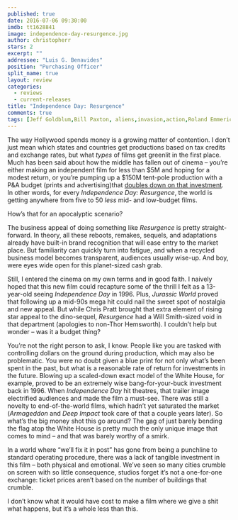```yaml
---
published: true
date: 2016-07-06 09:30:00
imdb: tt1628841
image: independence-day-resurgence.jpg
author: christopherr
stars: 2
excerpt: ""
addressee: "Luis G. Benavides"
position: "Purchasing Officer"
split_name: true
layout: review
categories: 
  - reviews
  - current-releases
title: "Independence Day: Resurgence"
comments: true
tags: [Jeff Goldblum,Bill Paxton, aliens,invasion,action,Roland Emmerich]
---
```

The way Hollywood spends money is a growing matter of contention. I don’t just mean which states and countries get productions based on tax credits and exchange rates, but what _types_ of films get greenlit in the first place. Much has been said about how the middle has fallen out of cinema – you’re either making an independent film for less than $5M and hoping for a modest return, or you’re pumping up a $150M tent-pole production with a P&A budget (prints and advertising)that [doubles down on that investment](http://www.hollywoodreporter.com/news/200-million-rising-hollywood-struggles-721818). In other words, for every _Independence Day: Resurgence_, the world is getting anywhere from five to 50 _less_ mid- and low-budget films. 

How’s that for an apocalyptic scenario?

The business appeal of doing something like _Resurgence_ is pretty straight-forward. In theory, all these reboots, remakes, sequels, and adaptations already have built-in brand recognition that will ease entry to the market place. But familiarity can quickly turn into fatigue, and when a recycled business model becomes transparent, audiences usually wise-up. And boy, were eyes wide open for this planet-sized cash grab.

Still, I entered the cinema on my own terms and in good faith. I naively hoped that this new film could recapture some of the thrill I felt as a 13-year-old seeing _Independence Day_ in 1996. Plus, _Jurassic World_ proved that following up a mid-90s mega hit could nail the sweet spot of nostalgia and new appeal. But while Chris Pratt brought that extra element of rising star appeal to the dino-sequel, _Resurgence_ had a Will Smith-sized void in that department (apologies to non-Thor Hemsworth). I couldn’t help but wonder – was it a budget thing?  

You’re not the right person to ask, I know. People like you are tasked with controlling dollars on the ground during production, which may also be problematic. You were no doubt given a blue print for not only what’s been spent in the past, but what is a reasonable rate of return for investments in the future. Blowing up a scaled-down exact model of the White House, for example, proved to be an extremely wise bang-for-your-buck investment back in 1996. When _Independence Day_ hit theatres, that trailer image electrified audiences and made the film a must-see. There was still a novelty to end-of-the-world films, which hadn’t yet saturated the market (_Armageddon_ and _Deep Impact_ took care of that a couple years later). So what’s the big money shot this go around? The gag of just barely bending the flag atop the White House is pretty much the only unique image that comes to mind – and that was barely worthy of a smirk. 

In a world where “we’ll fix it in post” has gone from being a punchline to standard operating procedure, there was a lack of tangible investment in this film – both physical and emotional. We’ve seen so many cities crumble on screen with so little consequence, studios forget it’s not a one-for-one exchange: ticket prices aren’t based on the number of buildings that crumble.

I don’t know what it would have cost to make a film where we give a shit what happens, but it’s a whole less than this.